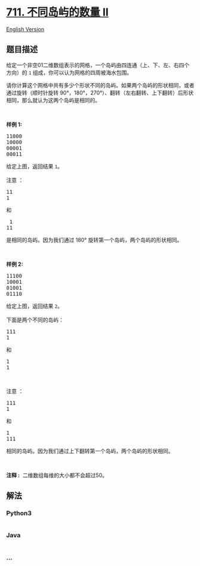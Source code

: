 # [711. 不同岛屿的数量 II](https://leetcode-cn.com/problems/number-of-distinct-islands-ii)

[English Version](/solution/0700-0799/0711.Number%20of%20Distinct%20Islands%20II/README_EN.md)

## 题目描述

<!-- 这里写题目描述 -->

<p>给定一个非空01二维数组表示的网格，一个岛屿由四连通（上、下、左、右四个方向）的 <code>1</code> 组成，你可以认为网格的四周被海水包围。</p>

<p>请你计算这个网格中共有多少个形状不同的岛屿。如果两个岛屿的形状相同，或者通过旋转（顺时针旋转 90&deg;，180&deg;，270&deg;）、翻转（左右翻转、上下翻转）后形状相同，那么就认为这两个岛屿是相同的。</p>

<p>&nbsp;</p>

<p><strong>样例 1:</strong></p>

<pre>11000
10000
00001
00011
</pre>

<p>给定上图，返回结果 <code>1</code>。<br>
<br>
注意 ：</p>

<pre>11
1
</pre>

<p>和</p>

<pre> 1
11</pre>

<p>是相同的岛屿。因为我们通过 180&deg; 旋转第一个岛屿，两个岛屿的形状相同。</p>

<p>&nbsp;</p>

<p><strong>样例&nbsp;2:</strong></p>

<pre>11100
10001
01001
01110</pre>

<p>给定上图，返回结果 <code>2</code>。<br>
<br>
下面是两个不同的岛屿：</p>

<pre>111
1</pre>

<p>和</p>

<pre>1
1
</pre>

<p>&nbsp;</p>

<p>注意 ：</p>

<pre>111
1</pre>

<p>和</p>

<pre>1
111
</pre>

<p>相同的岛屿。因为我们通过上下翻转第一个岛屿，两个岛屿的形状相同。</p>

<p>&nbsp;</p>

<p><strong>注释 :</strong>&nbsp; 二维数组每维的大小都不会超过50。</p>

## 解法

<!-- 这里可写通用的实现逻辑 -->

<!-- tabs:start -->

### **Python3**

<!-- 这里可写当前语言的特殊实现逻辑 -->

```python

```

### **Java**

<!-- 这里可写当前语言的特殊实现逻辑 -->

```java

```

### **...**

```

```

<!-- tabs:end -->
